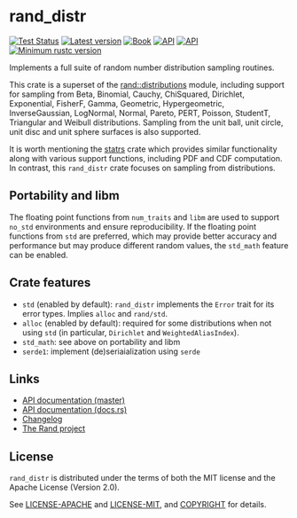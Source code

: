 # rand_distr

[![Test Status](https://github.com/rust-random/rand/workflows/Tests/badge.svg?event=push)](https://github.com/rust-random/rand/actions)
[![Latest version](https://img.shields.io/crates/v/rand_distr.svg)](https://crates.io/crates/rand_distr)
[![Book](https://img.shields.io/badge/book-master-yellow.svg)](https://rust-random.github.io/book/)
[![API](https://img.shields.io/badge/api-master-yellow.svg)](https://rust-random.github.io/rand/rand_distr)
[![API](https://docs.rs/rand_distr/badge.svg)](https://docs.rs/rand_distr)
[![Minimum rustc version](https://img.shields.io/badge/rustc-1.56+-lightgray.svg)](https://github.com/rust-random/rand#rust-version-requirements)

Implements a full suite of random number distribution sampling routines.

This crate is a superset of the [rand::distributions] module, including support
for sampling from Beta, Binomial, Cauchy, ChiSquared, Dirichlet, Exponential,
FisherF, Gamma, Geometric, Hypergeometric, InverseGaussian, LogNormal, Normal,
Pareto, PERT, Poisson, StudentT, Triangular and Weibull distributions.  Sampling
from the unit ball, unit circle, unit disc and unit sphere surfaces is also
supported.

It is worth mentioning the [statrs] crate which provides similar functionality
along with various support functions, including PDF and CDF computation. In
contrast, this `rand_distr` crate focuses on sampling from distributions.

## Portability and libm

The floating point functions from `num_traits` and `libm` are used to support
`no_std` environments and ensure reproducibility. If the floating point
functions from `std` are preferred, which may provide better accuracy and
performance but may produce different random values, the `std_math` feature
can be enabled.

## Crate features

-   `std` (enabled by default): `rand_distr` implements the `Error` trait for
    its error types. Implies `alloc` and `rand/std`.
-   `alloc` (enabled by default): required for some distributions when not using
    `std` (in particular, `Dirichlet` and `WeightedAliasIndex`).
-   `std_math`: see above on portability and libm
-   `serde1`: implement (de)seriaialization using `serde`

## Links

-   [API documentation (master)](https://rust-random.github.io/rand/rand_distr)
-   [API documentation (docs.rs)](https://docs.rs/rand_distr)
-   [Changelog](CHANGELOG.md)
-   [The Rand project](https://github.com/rust-random/rand)


[statrs]: https://github.com/boxtown/statrs
[rand::distributions]: https://rust-random.github.io/rand/rand/distributions/index.html

## License

`rand_distr` is distributed under the terms of both the MIT license and the
Apache License (Version 2.0).

See [LICENSE-APACHE](LICENSE-APACHE) and [LICENSE-MIT](LICENSE-MIT), and
[COPYRIGHT](COPYRIGHT) for details.
